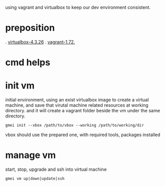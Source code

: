 using vagrant and virtualbox to keep our dev environment consistent.


preposition
===

. [virtualbox-4.3.26](http://download.virtualbox.org/virtualbox/4.3.26/VirtualBox-4.3.26-98988-OSX.dmg)
. [vagrant-1.72.](https://dl.bintray.com/mitchellh/vagrant/vagrant_1.7.2.dmg)


cmd helps
===


init vm
====

initial environment, using an exist virtualbox image to create a virtual machine, and save that virutal
machine related resources at working directory. and it will create a vagrant folder beside the vm under
the same directory.

    gmei init --vbox /path/to/vbox --working /path/to/working/dir

vbox should use the prepared one, with required tools, packages installed


manage vm
====

start, stop, upgrade and ssh into virtual machine

    gmei vm up|down|update|ssh
